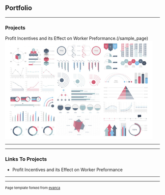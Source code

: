 ## Portfolio

---

### Projects 

Profit Incentives and its Effect on Worker Preformance.(/sample_page)
<img src="images/dummy_thumbnail.jpg?raw=true"/>

---


---

### Links To Projects

- Profit Incentives and its Effect on Worker Preformance


---




---
<p style="font-size:11px">Page template forked from <a href="https://github.com/evanca/quick-portfolio">evanca</a></p>
<!-- Remove above link if you don't want to attibute -->
